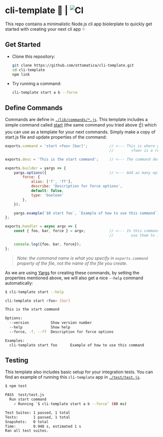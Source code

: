 # cli-template 🥣 | ![CI](https://github.com/ottomatica/cli-template/workflows/CI/badge.svg)

This repo contains a minimalistic Node.js cli app biolerplate to quickly get started with creating your next cli app ✨

## Get Started

- Clone this repository:

  ```bash
  git clone https://github.com/ottomatica/cli-template.git
  cd cli-template
  npm link
  ```

- Try running a command:

  ```bash
  cli-template start a b --force
  ```

## Define Commands

Commands are define in [`./lib/commands/*.js`](./lib/commands). This template includes a simple command called [start](./lib/commands/start.js) (the same command you tried above ☝️) which you can use as a template for your next commands. Simply make a copy of start.js file and update properties of the command:

```js
exports.command = 'start <foo> [bar]';          // <--- This is where you define the command name and args
                                                //        <foo> is a required, and [bar] is optional

exports.desc = 'This is the start command';     // <--- The command description shown when you run `--help` command

exports.builder = yargs => {
    yargs.options({                             // <--- Add as many options you need here
        force: {
            alias: ['f', 'ff'],
            describe: 'Description for force options',
            default: false,
            type: 'boolean'
        },
    });

    yargs.example(`$0 start foo`, `Example of how to use this command`)    // <--- optionally add an example to `--help` command
};

exports.handler = async argv => {
    const { foo, bar, force } = argv;           // <--- In this command handler you can get the cli args and 
                                                //        use them to implement the command actions

    console.log({foo, bar, force});
};
```

> _Note: the command name is what you specify in `exports.command` property of the file, not the name of the file you create._

As we are using [Yargs](https://www.npmjs.com/package/yargs) for creating these commands, by setting the properties mentioned above, we will also get a nice `--help` command automatically:

```bash
$ cli-template start --help

cli-template start <foo> [bar]

This is the start command

Options:
  --version          Show version number                                                                                   [boolean]
  --help             Show help                                                                                             [boolean]
  --force, -f, --ff  Description for force options                                                        [boolean] [default: false]

Examples:
  cli-template start foo      Example of how to use this command
```

## Testing

This template also includes basic setup for your integration tests. You can find an example of running this `cli-template` app in [`./test/test.js`](./test/test.js).

```bash
$ npm test

PASS  test/test.js
  Run start command
    ✓ Running `$ cli-template start a b --force` (80 ms)

Test Suites: 1 passed, 1 total
Tests:       1 passed, 1 total
Snapshots:   0 total
Time:        0.948 s, estimated 1 s
Ran all test suites.
```
